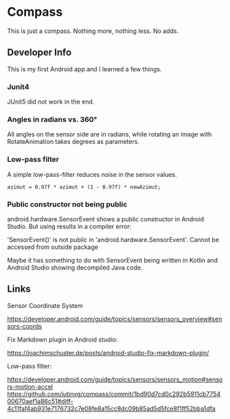 # Compass
This is just a compass. Nothing more, nothing less. No adds.

## Developer Info
This is my first Android app and I learned a few things.

### Junit4
JUnit5 did not work in the end.

### Angles in radians vs. 360°
All angles on the sensor side are in radians, while rotating an image with RotateAnimation takes degrees as parameters.

### Low-pass filter
A simple low-pass-filter reduces noise in the sensor values.
```
azimut = 0.97f * azimut + (1 - 0.97f) * newAzimut;
```

### Public constructor not being public
android.hardware.SensorEvent shows a public constructor in Android Studio. But using results in a compiler error:

'SensorEvent()' is not public in 'android.hardware.SensorEvent'. Cannot be accessed from outside package

Maybe it has something to do with SensorEvent being written in Kotlin and Android Studio showing decompiled Java code.

## Links
Sensor Coordinate System

https://developer.android.com/guide/topics/sensors/sensors_overview#sensors-coords

Fix Markdown plugin in Android studio:

https://joachimschuster.de/posts/android-studio-fix-markdown-plugin/

Low-pass filter:

https://developer.android.com/guide/topics/sensors/sensors_motion#sensors-motion-accel
https://github.com/iutinvg/compass/commit/1bd90d7cd0c292b5911cb775400670aef1a86c51#diff-4c11faf4ab931e7176732c7e08fe8a15cc8dc09b85ad5d5fce8f1ff52bba1dfa

